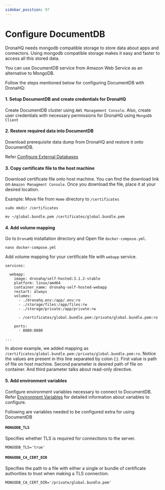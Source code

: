 ```yaml
---
sidebar_position: 97
---
```


# Configure DocumentDB

DronaHQ needs mongodb compatible storage to store data about apps and connectors. Using mongodb compatible storage makes it easy and faster to access all this stored data.

You can use DocumentDB service from Amazon Web Service as an alternative to MongoDB.

Follow the steps mentioned below for configuring DocumentDB with DronaHQ:

#### 1. Setup DocumentDB and create credentials for DronaHQ
Create DocumentDB cluster using `AWS Management Console`. Also, create user credentials with necessary permissions for DronaHQ using `MongoDb Client`

#### 2. Restore required data into DocumentDB
Download prerequisite data dump from DronaHQ and restore it onto DocumentDB.

Refer [Configure External Databases](http://localhost:3000/self-hosted-deployment/configure-external-databases/)

#### 3. Copy certificate file to the host machine

Download certificate file onto host machine. You can find the download link on `Amazon Managment Console`. Once you download the file, place it at your desired location.

Example: Move file from `Home` directory to `/certificates`

```
sudo mkdir /certificates

mv ~/global.bundle.pem /certificates/global.bundle.pem
```

#### 4. Add volume mapping

Go to `DronaHQ` installation directory and Open file `docker-compose.yml`.

```
nano docker-compose.yml
```

Add volume mapping for your certificate file with `webapp` service.

```
services:

  webapp:
    image: dronahq/self-hosted:3.1.2-stable
    platform: linux/amd64
    container_name: dronahq-self-hosted-webapp
    restart: always
    volumes:
      - ./dronahq.env:/app/.env:ro
      - ./storage/files:/app/files:rw
      - ./storage/private:/app/private:rw

      - /certificates/global.bundle.pem:/private/global.bundle.pem:ro

    ports:
      - 8080:8080

...
```

In above example, we added mapping as `/certificates/global.bundle.pem:/private/global.bundle.pem:ro`. Notice the values are present in this line separated by colon (:). First value is path of file on host machine. Second parameter is desired path of file on container. And third parameter talks about read-only directive.

#### 5. Add environment variables

Configure environment variables necessary to connect to DocumentDB. Refer [Environment Variables](http://localhost:3000/self-hosted-deployment/environment-variables/#connectivity-to-mongodb) for detailed information about variables to configure.

Following are variables needed to be configured extra for using DocumentDB
#### `MONGODB_TLS`

Specifies whether TLS is required for connections to the server.

```
MONGODB_TLS='true'
```

#### `MONGODB_CA_CERT_DIR`

Specifies the path to a file with either a single or bundle of certificate authorities to trust when making a TLS connection.

```
MONGODB_CA_CERT_DIR='/private/global.bundle.pem'
```